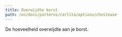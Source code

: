 ```yaml
---
title: Overwijdte borst
path: /en/docs/patterns/carlita/options/chestease
---
```


De hoeveelheid overwijdte aan je borst.